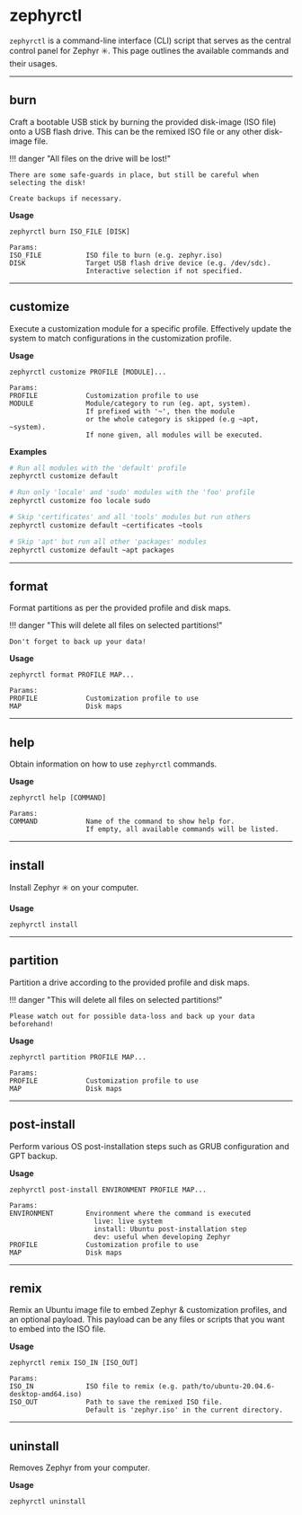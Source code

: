 # zephyrctl

`zephyrctl` is a command-line interface (CLI) script that serves as the central control panel for Zephyr :eight_spoked_asterisk:.
This page outlines the available commands and their usages.

---

## burn

Craft a bootable USB stick by burning the provided disk-image (ISO file) onto a USB flash drive.
This can be the remixed ISO file or any other disk-image file.

!!! danger "All files on the drive will be lost!"

    There are some safe-guards in place, but still be careful when selecting the disk!

    Create backups if necessary.

**Usage**

```
zephyrctl burn ISO_FILE [DISK]

Params:
ISO_FILE           ISO file to burn (e.g. zephyr.iso)
DISK               Target USB flash drive device (e.g. /dev/sdc).
                   Interactive selection if not specified.
```

---

## customize

Execute a customization module for a specific profile.
Effectively update the system to match configurations in the customization profile.

**Usage**

```
zephyrctl customize PROFILE [MODULE]...

Params:
PROFILE            Customization profile to use
MODULE             Module/category to run (eg. apt, system).
                   If prefixed with '~', then the module
                   or the whole category is skipped (e.g ~apt, ~system).
                   If none given, all modules will be executed.
```

**Examples**

```bash
# Run all modules with the 'default' profile
zephyrctl customize default

# Run only 'locale' and 'sudo' modules with the 'foo' profile
zephyrctl customize foo locale sudo

# Skip 'certificates' and all 'tools' modules but run others
zephyrctl customize default ~certificates ~tools

# Skip 'apt' but run all other 'packages' modules
zephyrctl customize default ~apt packages
```

---

## format

Format partitions as per the provided profile and disk maps.

!!! danger "This will delete all files on selected partitions!"

    Don't forget to back up your data!

**Usage**

```
zephyrctl format PROFILE MAP...

Params:
PROFILE            Customization profile to use
MAP                Disk maps
```

---

## help

Obtain information on how to use `zephyrctl` commands.

**Usage**

```
zephyrctl help [COMMAND]

Params:
COMMAND            Name of the command to show help for.
                   If empty, all available commands will be listed.
```

---

## install

Install Zephyr :eight_spoked_asterisk: on your computer.

**Usage**

```
zephyrctl install
```

---

## partition

Partition a drive according to the provided profile and disk maps.

!!! danger "This will delete all files on selected partitions!"

    Please watch out for possible data-loss and back up your data beforehand!

**Usage**

```
zephyrctl partition PROFILE MAP...

Params:
PROFILE            Customization profile to use
MAP                Disk maps
```

---

## post-install

Perform various OS post-installation steps such as GRUB configuration and GPT backup.

**Usage**

```
zephyrctl post-install ENVIRONMENT PROFILE MAP...

Params:
ENVIRONMENT        Environment where the command is executed
                     live: live system
                     install: Ubuntu post-installation step
                     dev: useful when developing Zephyr
PROFILE            Customization profile to use
MAP                Disk maps
```

---

## remix

Remix an Ubuntu image file to embed Zephyr & customization profiles, and an optional payload.
This payload can be any files or scripts that you want to embed into the ISO file.

**Usage**

```
zephyrctl remix ISO_IN [ISO_OUT]

Params:
ISO_IN             ISO file to remix (e.g. path/to/ubuntu-20.04.6-desktop-amd64.iso)
ISO_OUT            Path to save the remixed ISO file.
                   Default is 'zephyr.iso' in the current directory.
```

---

## uninstall

Removes Zephyr from your computer.

**Usage**

```
zephyrctl uninstall
```
